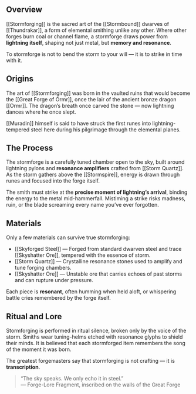 ## Overview  
[[Stormforging]] is the sacred art of the [[Stormbound]] dwarves of [[Thundrakar]], a form of elemental smithing unlike any other. Where other forges burn coal or channel flame, a stormforge draws power from **lightning itself**, shaping not just metal, but **memory and resonance**.

To stormforge is not to bend the storm to your will — it is to strike in time with it.

## Origins  
The art of [[Stormforging]] was born in the vaulted ruins that would become the [[Great Forge of Ormr]], once the lair of the ancient bronze dragon [[Ormr]]. The dragon’s breath once carved the stone — now lightning dances where he once slept.

[[Muradin]] himself is said to have struck the first runes into lightning-tempered steel here during his pilgrimage through the elemental planes.

## The Process  
The stormforge is a carefully tuned chamber open to the sky, built around lightning pylons and **resonance amplifiers** crafted from [[Storm Quartz]]. As the storm gathers above the [[Stormspire]], energy is drawn through runes and focused into the forge itself.

The smith must strike at the **precise moment of lightning’s arrival**, binding the energy to the metal mid-hammerfall. Mistiming a strike risks madness, ruin, or the blade screaming every name you’ve ever forgotten.

## Materials  
Only a few materials can survive true stormforging:

- [[Skyforged Steel]] — Forged from standard dwarven steel and trace [[Skyshatter Ore]], tempered with the essence of storm.
- [[Storm Quartz]] — Crystalline resonance stones used to amplify and tune forging chambers.
- [[Skyshatter Ore]] — Unstable ore that carries echoes of past storms and can rupture under pressure.

Each piece is **resonant**, often humming when held aloft, or whispering battle cries remembered by the forge itself.

## Ritual and Lore  
Stormforging is performed in ritual silence, broken only by the voice of the storm. Smiths wear tuning-helms etched with resonance glyphs to shield their minds. It is believed that each stormforged item remembers the song of the moment it was born.

The greatest forgemasters say that stormforging is not crafting — it is **transcription**.

> “The sky speaks. We only echo it in steel.”  
> — Forge-Lore Fragment, inscribed on the walls of the Great Forge
